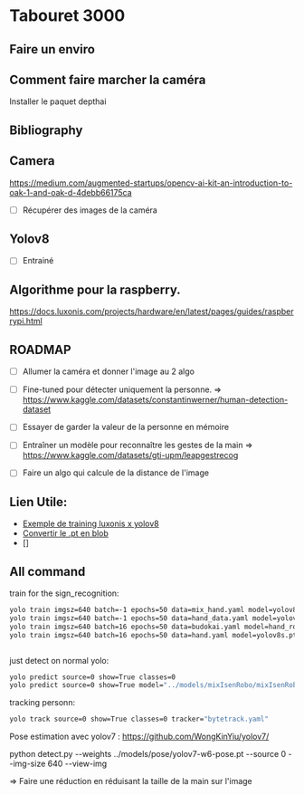 # Tabouret 3000

## Faire un enviro

## Comment faire marcher la caméra

Installer le paquet depthai

## Bibliography

## Camera
https://medium.com/augmented-startups/opencv-ai-kit-an-introduction-to-oak-1-and-oak-d-4debb66175ca

- [ ] Récupérer des images de la caméra


## Yolov8

- [ ] Entrainé


## Algorithme pour la raspberry.

https://docs.luxonis.com/projects/hardware/en/latest/pages/guides/raspberrypi.html





## ROADMAP

- [ ] Allumer la caméra et donner l'image au 2 algo
- [ ] Fine-tuned pour détecter uniquement la personne. => https://www.kaggle.com/datasets/constantinwerner/human-detection-dataset
- [ ] Essayer de garder la valeur de la personne en mémoire
- [ ] Entraîner un modèle pour reconnaître les gestes de la main => https://www.kaggle.com/datasets/gti-upm/leapgestrecog
- [ ] Faire un algo qui calcule de la distance de l'image


## Lien Utile:

* [Exemple de training luxonis x yolov8](https://github.com/luxonis/depthai-ml-training/blob/master/colab-notebooks/YoloV8_training.ipynb)
* [Convertir le .pt en blob](http://tools.luxonis.com/)
* []



## All command

train for the sign_recognition: 

```bash
yolo train imgsz=640 batch=-1 epochs=50 data=mix_hand.yaml model=yolov8s.pt device=0 cache=ram
yolo train imgsz=640 batch=-1 epochs=50 data=hand_data.yaml model=yolov8s.pt device=0 cache=ram
yolo train imgsz=640 batch=16 epochs=50 data=budokai.yaml model=hand_robo.pt device=0 cache=ram
yolo train imgsz=640 batch=16 epochs=50 data=hand.yaml model=yolov8s.pt device=0 cache=ram



```
just detect on normal yolo:

```bash
yolo predict source=0 show=True classes=0
yolo predict source=0 show=True model="../models/mixIsenRobo/mixIsenRobo.onnx"

```

tracking personn:

```bash
yolo track source=0 show=True classes=0 tracker="bytetrack.yaml"

```

Pose estimation avec yolov7 : https://github.com/WongKinYiu/yolov7/

python detect.py --weights ../models/pose/yolov7-w6-pose.pt --source 0 --img-size 640 --view-img




=> Faire une réduction en réduisant la taille de la main sur l'image
